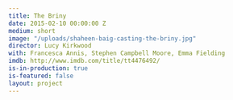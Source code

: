 ```yaml
---
title: The Briny
date: 2015-02-10 00:00:00 Z
medium: short
image: "/uploads/shaheen-baig-casting-the-briny.jpg"
director: Lucy Kirkwood
with: Francesca Annis, Stephen Campbell Moore, Emma Fielding
imdb: http://www.imdb.com/title/tt4476492/
is-in-production: true
is-featured: false
layout: project
---
```


